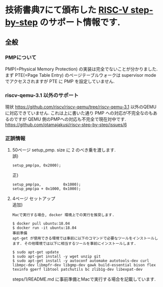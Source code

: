 # 技術書典7にて頒布した [RISC-V step-by-step](https://techbookfest.org/event/tbf07/circle/5765209499107328) のサポート情報です.

## 全般
### PMPについて
PMP(=Physical Memory Protection) の実装は完全でないことが分かりました.
まず PTE(=Page Table Entry) のページテーブルウォークは supervisor mode
でアクセスされますが PTE に PMP を設定していません.

### riscv-qemu-3.1 以外のサポート
現状 https://github.com/riscv/riscv-qemu/tree/riscv-qemu-3.1
以外のQEMUに対応できていません. これは上に書いた通り PMP
への対応が不完全なのもあるのですが QEMU 側のPMPへの対応も不完全で現在対中です.
https://github.com/otamajakusi/riscv-step-by-step/issues/6

### 正誤情報
1. 50ページ setup_pmp. size に 2 のべき乗を渡します.  
   誤)
   ```
   setup_pmp(pa, 0x2000);
   ```
   正)
   ```
   setup_pmp(pa,          0x1000);
   setup_pmp(pa + 0x1000, 0x1000);
   ```

2. 4ページ セットアップ  
   追加)
   ```
   Macで実行する場合, docker 環境上での実行を推奨します.

   $ docker pull ubuntu:18.04
   $ docker run -it ubuntu:18.04
   事前準備
   apt-get が使用できる環境では事前に以下のコマンドで必要なツールをインストールします. その他環境では以下に相当するツールを事前にインストールします.

   $ sudo apt-get update
   $ sudo apt-get install -y wget unzip git
   $ sudo apt-get install -y autoconf automake autotools-dev curl libmpc-dev libmpfr-dev libgmp-dev gawk build-essential bison flex  texinfo gperf libtool patchutils bc zlib1g-dev libexpat-dev
   ```
   steps/1/README.md に事前準備とMacで実行する場合を記載しています.
